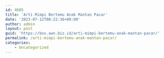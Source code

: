 ```yaml
---
id: 4685
title: 'Arti Mimpi Bertemu Anak Mantan Pacar'
date: '2023-07-12T08:22:36+00:00'
author: admin
layout: post
guid: 'https://bos.awn.biz.id/arti-mimpi-bertemu-anak-mantan-pacar/'
permalink: /arti-mimpi-bertemu-anak-mantan-pacar/
categories:
    - Uncategorized
---
```


